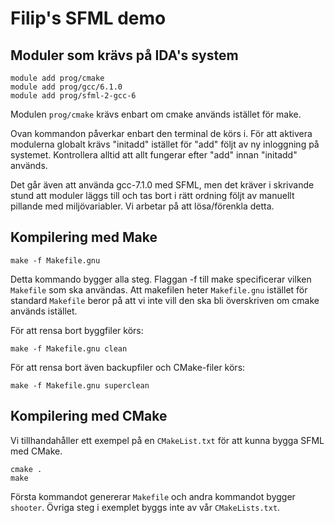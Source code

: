 # Filip's SFML demo

## Moduler som krävs på IDA's system

```
module add prog/cmake
module add prog/gcc/6.1.0
module add prog/sfml-2-gcc-6
```

Modulen ```prog/cmake``` krävs enbart om cmake används istället för make.

Ovan kommandon påverkar enbart den terminal de körs i. För att aktivera modulerna globalt krävs "initadd" istället för "add" följt av ny inloggning på systemet. Kontrollera alltid att allt fungerar efter "add" innan "initadd" används.

Det går även att använda gcc-7.1.0 med SFML, men det kräver i skrivande stund att moduler läggs till och tas bort i rätt ordning följt av manuellt pillande med miljövariabler. Vi arbetar på att lösa/förenkla detta.


## Kompilering med Make

```make -f Makefile.gnu```

Detta kommando bygger alla steg. Flaggan -f till make specificerar vilken ```Makefile``` som ska användas. Att makefilen heter ```Makefile.gnu``` istället för standard ```Makefile``` beror på att vi inte vill den ska bli överskriven om cmake används istället.

För att rensa bort byggfiler körs:

```make -f Makefile.gnu clean```

För att rensa bort även backupfiler och CMake-filer körs:

```make -f Makefile.gnu superclean```


## Kompilering med CMake

Vi tillhandahåller ett exempel på en ```CMakeList.txt``` för att kunna bygga SFML med CMake.

```
cmake .
make
```

Första kommandot genererar ```Makefile``` och andra kommandot bygger ```shooter```. Övriga steg i exemplet byggs inte av vår ```CMakeLists.txt```.


